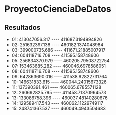 # ProyectoCienciaDeDatos

## Resultados

- 01: 413047056.317 ---- 411687.3194994826
- 02: 251632397.138 ---- 460182.1374048984
- 03: 399000735.686 ---- 411671.21885007917
- 04: 604118716.708 ---- 411595.158748606
- 05: 256834370.979 ---- 460205.79508722754
- 07: 153463685.282 ---- 460046.6978586051
- 08: 604118716.708 ---- 411595.158748606
- 09: 642863690.016 ---- 411538.92822731764
- 10: 146631833.615 ---- 460044.24015673326
- 11: 137390391.461 ---- 460065.6785571128
- 12: 260692825.795 ---- 411458.71370964573
- 13: 133086758.396 ---- 460037.48140280676
- 14: 129589417.543 ---- 460062.11229749117
- 15: 248741367.537 ---- 460049.4943504683